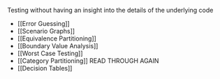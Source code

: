 Testing without having an insight into the details of the underlying code 

- [[Error Guessing]]
- [[Scenario Graphs]]
- [[Equivalence Partitioning]]
- [[Boundary Value Analysis]]
- [[Worst Case Testing]]
- [[Category Partitioning]] READ THROUGH AGAIN
- [[Decision Tables]]
